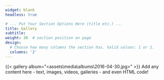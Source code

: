 ```yaml
---
widget: blank
headless: true

# ... Put Your Section Options Here (title etc.) ...
title: Gallery
subtitle:
weight: 30  # section position on page
design:
  # Choose how many columns the section has. Valid values: 1 or 2.
  columns: '2'
---
```

{{< gallery album="<assets\media\albums\2016-04-30.jpg>" >}} 
Add any content here - text, images, videos, galleries - and even HTML code!